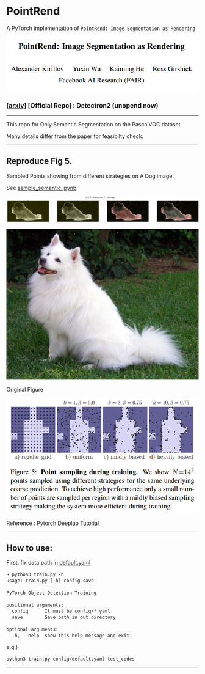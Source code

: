 # PointRend

A PyTorch implementation of `PointRend: Image Segmentation as Rendering`

![title](imgs/title.png)

### [[arxiv]](https://arxiv.org/pdf/1912.08193.pdf) [Official Repo] : Detectron2 (unopend now)

<hr>

This repo for Only Semantic Segmentation on the PascalVOC dataset.

Many details differ from the paper for feasibilty check.

<hr>

## Reproduce Fig 5.

Sampled Points showing from different strategies on A Dog image.

See [sample_semantic.ipynb](tests/sample_semantic.ipynb)

![result](imgs/sample.png)


![dog](imgs/dog.jpg)


Original Figure

![fig5](imgs/fig5.png)

Reference : [Pytorch Deeplab Tutorial](https://pytorch.org/hub/pytorch_vision_deeplabv3_resnet101/)

<hr>

## How to use:

First, fix data path in [default.yaml](config/default.yaml)

```
➜ python3 train.py -h
usage: train.py [-h] config save

PyTorch Object Detection Training

positional arguments:
  config      It must be config/*.yaml
  save        Save path in out directory

optional arguments:
  -h, --help  show this help message and exit
```

e.g.)
```
python3 train.py config/default.yaml test_codes
```

<hr>
